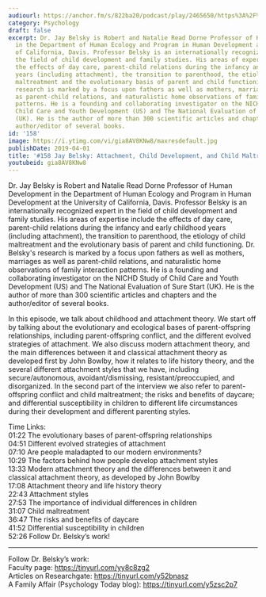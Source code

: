 ```yaml
---
audiourl: https://anchor.fm/s/822ba20/podcast/play/2465650/https%3A%2F%2Fd3ctxlq1ktw2nl.cloudfront.net%2Fproduction%2F2019-1-23%2F10379972-44100-2-95714a4378097.m4a
category: Psychology
draft: false
excerpt: Dr. Jay Belsky is Robert and Natalie Read Dorne Professor of Human Development
  in the Department of Human Ecology and Program in Human Development at the University
  of California, Davis. Professor Belsky is an internationally recognized expert in
  the field of child development and family studies. His areas of expertise include
  the effects of day care, parent-child relations during the infancy and early childhood
  years (including attachment), the transition to parenthood, the etiology of child
  maltreatment and the evolutionary basis of parent and child functioning. Dr. Belsky's
  research is marked by a focus upon fathers as well as mothers, marriages as well
  as parent-child relations, and naturalistic home observations of family interaction
  patterns. He is a founding and collaborating investigator on the NICHD Study of
  Child Care and Youth Development (US) and The National Evaluation of Sure Start
  (UK). He is the author of more than 300 scientific articles and chapters and the
  author/editor of several books.
id: '158'
image: https://i.ytimg.com/vi/gia8AV8KNw8/maxresdefault.jpg
publishDate: 2019-04-01
title: '#158 Jay Belsky: Attachment, Child Development, and Child Maltreatment'
youtubeid: gia8AV8KNw8
---
```

<div class="timelinks">

Dr. Jay Belsky is Robert and Natalie Read Dorne Professor of Human Development in the Department of Human Ecology and Program in Human Development at the University of California, Davis. Professor Belsky is an internationally recognized expert in the field of child development and family studies. His areas of expertise include the effects of day care, parent-child relations during the infancy and early childhood years (including attachment), the transition to parenthood, the etiology of child maltreatment and the evolutionary basis of parent and child functioning. Dr. Belsky's research is marked by a focus upon fathers as well as mothers, marriages as well as parent-child relations, and naturalistic home observations of family interaction patterns. He is a founding and collaborating investigator on the NICHD Study of Child Care and Youth Development (US) and The National Evaluation of Sure Start (UK). He is the author of more than 300 scientific articles and chapters and the author/editor of several books.

In this episode, we talk about childhood and attachment theory. We start off by talking about the evolutionary and ecological bases of parent-offspring relationships, including parent-offspring conflict, and the different evolved strategies of attachment. We also discuss modern attachment theory, and the main differences between it and classical attachment theory as developed first by John Bowlby, how it relates to life history theory, and the several different attachment styles that we have, including secure/autonomous, avoidant/dismissing, resistant/preoccupied, and disorganized. In the second part of the interview we also refer to parent-offspring conflict and child maltreatment; the risks and benefits of daycare; and differential susceptibility in children to different life circumstances during their development and different parenting styles.

Time Links:  
<time>01:22</time> The evolutionary bases of parent-offspring relationships  
<time>04:51</time> Different evolved strategies of attachment                              
<time>07:10</time> Are people maladapted to our modern environments?     
<time>10:29</time> The factors behind how people develop attachment styles                 
<time>13:33</time> Modern attachment theory and the differences between it and classical attachment theory, as developed by John Bowlby              
<time>17:08</time> Attachment theory and life history theory                   
<time>22:43</time> Attachment styles             
<time>27:53</time> The importance of individual differences in children     
<time>31:07</time> Child maltreatment    
<time>36:47</time> The risks and benefits of daycare  
<time>41:52</time> Differential susceptibility in children  
<time>52:26</time> Follow Dr. Belsky’s work!      

---

Follow Dr. Belsky’s work:  
Faculty page: https://tinyurl.com/yy8c8zg2  
Articles on Researchgate: https://tinyurl.com/y52bnasz  
A Family Affair (Psychology Today blog): https://tinyurl.com/y5zsc2p7
</div>

